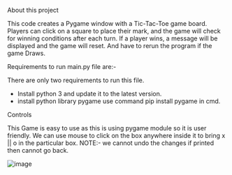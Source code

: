 About this project

This code creates a Pygame window with a Tic-Tac-Toe game board. Players can click on a square to place their mark, and the game will check for winning conditions after each turn. If a player wins, a message will be displayed and the game will reset. And have to rerun the program if the game Draws.

Requirements to run main.py file are:-

There are only two requirements to run this file.

-	Install python 3 and update it to the latest version.
-	install python library pygame 
use command pip install pygame in cmd.

Controls

This Game is easy to use as this is using pygame module so it is user friendly. We can use mouse to click on the box anywhere inside it to bring  x || o  in the particular box. 
NOTE:- we cannot undo the changes if printed then cannot go back.


![image](https://user-images.githubusercontent.com/46023761/235934311-d03d256a-203a-40af-b64f-89c19e27ad7b.png)
